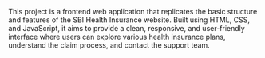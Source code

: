 This project is a frontend web application that replicates the basic structure and features of the SBI Health Insurance website. Built using HTML, CSS, and JavaScript, it aims to provide a clean, responsive, and user-friendly interface where users can explore various health insurance plans, understand the claim process, and contact the support team.

